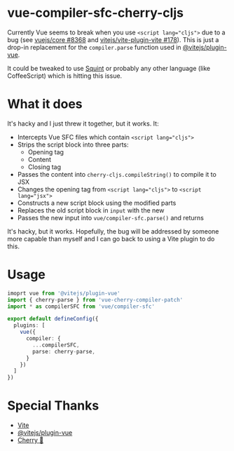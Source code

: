 # vue-compiler-sfc-cherry-cljs
Currently Vue seems to break when you use `<script lang="cljs">` due to a bug (see [vuejs/core #8368](https://github.com/vuejs/core/issues/8368) and [vitejs/vite-plugin-vite #178](https://github.com/vitejs/vite-plugin-vue/issues/178)). This is just a drop-in replacement for the `compiler.parse` function used in [@vitejs/plugin-vue](https://github.com/vitejs/vite-plugin-vue/tree/main/packages/plugin-vue]).

It could be tweaked to use [Squint](https://github.com/squint-cljs/squint) or probably any other language (like CoffeeScript) which is hitting this issue.

# What it does
It's hacky and I just threw it together, but it works.
It:
- Intercepts Vue SFC files which contain `<script lang="cljs">`
- Strips the script block into three parts:
  - Opening tag
  - Content
  - Closing tag
- Passes the content into `cherry-cljs.compileString()` to compile it to JSX
- Changes the opening tag from `<script lang="cljs">` to `<script lang="jsx">`
- Constructs a new script block using the modified parts
- Replaces the old script block in `input` with the new
- Passes the new input into `vue/compiler-sfc.parse()` and returns

It's hacky, but it works. Hopefully, the bug will be addressed by someone more capable than myself and I can go back to using a Vite plugin to do this.

# Usage

```ts
imoprt vue from '@vitejs/plugin-vue'
import { cherry-parse } from 'vue-cherry-compiler-patch'
import * as compilerSFC from 'vue/compiler-sfc'

export default defineConfig({
  plugins: [
    vue({
      compiler: {
        ...compilerSFC,
        parse: cherry-parse,
      }
    })
  ]
})
```

# Special Thanks

- [Vite](https://vitejs.dev/)
- [@vitejs/plugin-vue](https://github.com/vitejs/vite-plugin-vue/tree/main/packages/plugin-vue])
- [Cherry 🍒](https://github.com/squint-cljs/cherry)
